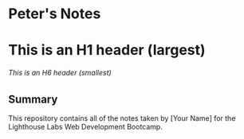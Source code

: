 # Peter's Notes

# This is an H1 header (largest)

###### This is an H6 header (smallest)

## Summary

This repository contains all of the notes taken by [Your Name] for the Lighthouse Labs Web Development Bootcamp.
